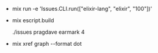 *  mix run -e 'Issues.CLI.run(["elixir-lang", "elixir", "100"])'

* mix escript.build

  ./issues pragdave earmark 4

* mix xref graph --format dot 
